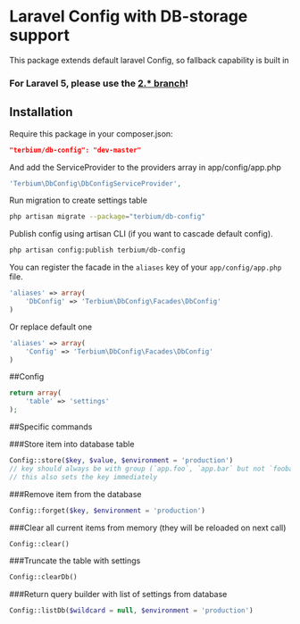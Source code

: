 # Laravel Config with DB-storage support
This package extends default laravel Config, so fallback capability is built in

### For Laravel 5, please use the [2.* branch](https://github.com/TerbiumLibs/dbConfig)!

## Installation
Require this package in your composer.json:

~~~json
"terbium/db-config": "dev-master"
~~~

And add the ServiceProvider to the providers array in app/config/app.php

~~~php
'Terbium\DbConfig\DbConfigServiceProvider',
~~~

Run migration to create settings table

~~~bash
php artisan migrate --package="terbium/db-config"
~~~

Publish config using artisan CLI (if you want to cascade default config).

~~~bash
php artisan config:publish terbium/db-config
~~~

You can register the facade in the `aliases` key of your `app/config/app.php` file.

~~~php
'aliases' => array(
    'DbConfig' => 'Terbium\DbConfig\Facades\DbConfig'
)
~~~

Or replace default one
~~~php
'aliases' => array(
    'Config' => 'Terbium\DbConfig\Facades\DbConfig'
)
~~~

##Config

~~~php
return array(
    'table' => 'settings'
);
~~~

##Specific commands

###Store item into database table

~~~php
Config::store($key, $value, $environment = 'production') 
// key should always be with group (`app.foo`, `app.bar` but not `foobar`)
// this also sets the key immediately
~~~

###Remove item from the database

~~~php
Config::forget($key, $environment = 'production')
~~~

###Clear all current items from memory (they will be reloaded on next call)

~~~php
Config::clear()
~~~

###Truncate the table with settings

~~~php
Config::clearDb()
~~~

###Return query builder with list of settings from database

~~~php
Config::listDb($wildcard = null, $environment = 'production')
~~~
